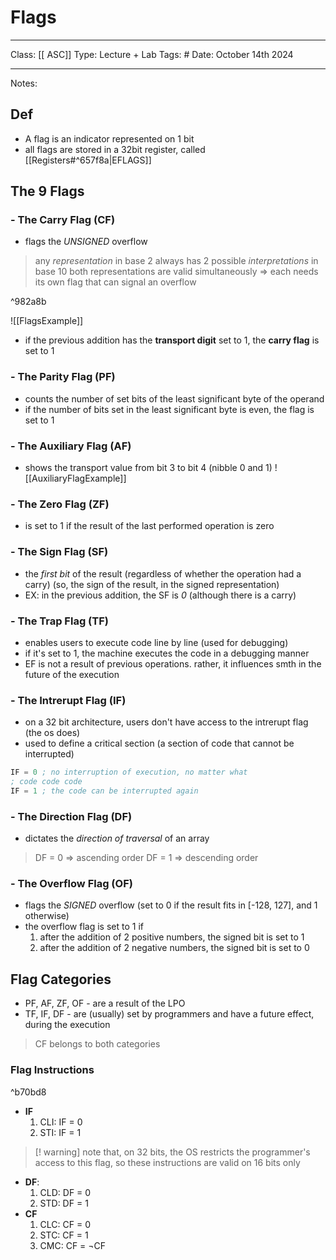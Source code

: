 # Flags
___
Class: [[ ASC]]
Type: Lecture + Lab
Tags: # 
Date: October 14th 2024
___
Notes:
## Def
- A flag is an indicator represented on 1 bit 
- all flags are stored in a 32bit register, called [[Registers#^657f8a|EFLAGS]]
## The 9 Flags 
### - The Carry Flag (**CF**)
- flags the *UNSIGNED* overflow
> any *representation* in base 2 always has 2 possible *interpretations* in base 10
> both representations are valid simultaneously
> $\Rightarrow$ each needs its own flag that can signal an overflow

^982a8b

![[FlagsExample]] 
- if the previous addition has the **transport digit** set to 1, the **carry flag** is set to 1
### - The Parity Flag (**PF**)
- counts the number of set bits of the least significant byte of the operand
- if the number of bits set in the least significant byte is even, the flag is set to 1
### - The Auxiliary Flag (**AF**)
- shows the transport value from bit 3 to bit 4 (nibble 0 and 1)
![[AuxiliaryFlagExample]]
### - The Zero Flag (**ZF**)
- is set to 1 if the result of the last performed operation is zero
### - The Sign Flag (**SF**)
- the *first bit* of the result (regardless of whether the operation had a carry) (so, the sign of the result, in the signed representation)
- EX: in the previous addition, the SF is *0* (although there is a carry)
### - The Trap Flag (**TF**)
- enables users to execute code line by line (used for debugging)
- if it's set to 1, the machine executes the code in a debugging manner 
- EF is not a result of previous operations. rather, it influences smth in the future of the execution
### - The Intrerupt Flag (**IF**)
- on a 32 bit architecture, users don't have access to the intrerupt flag (the os does)
- used to define a critical section (a section of code that cannot be interrupted)
```nasm
IF = 0 ; no interruption of execution, no matter what
; code code code 
IF = 1 ; the code can be interrupted again
```
### - The Direction Flag (**DF**)
- dictates the *direction of traversal* of an array
>DF = 0 $\Rightarrow$ ascending order
> DF = 1 $\Rightarrow$ descending order
### - The Overflow Flag (**OF**)
- flags the *SIGNED* overflow (set to 0 if the result fits in \[-128, 127], and 1 otherwise)
- the overflow flag is set to 1 if
	1. after the addition of 2 positive numbers, the signed bit is set to 1
	2. after the addition of 2 negative numbers, the signed bit is set to 0

## Flag Categories
- PF, AF, ZF, OF - are a result of the LPO
- TF, IF, DF - are (usually) set by programmers and have a future effect, during the execution
> CF belongs to both categories
### Flag Instructions

^b70bd8

- **IF** 
	1. CLI: IF = 0
	2. STI: IF = 1
>[! warning] note that, on 32 bits, the OS restricts the programmer's access to this flag, so these instructions are valid on 16 bits only
- **DF**:
	1. CLD: DF = 0
	2. STD: DF = 1
- **CF**
	1. CLC: CF = 0
	2. STC: CF = 1
	3. CMC: CF = $\neg$CF
